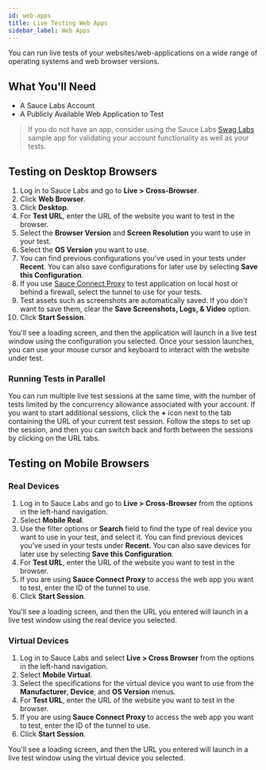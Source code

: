 ```yaml
---
id: web-apps
title: Live Testing Web Apps
sidebar_label: Web Apps
---
```


You can run live tests of your websites/web-applications on a wide range of operating systems and web browser versions.

## What You'll Need
* A Sauce Labs Account
* A Publicly Available Web Application to Test
> If you do not have an app, consider using the Sauce Labs [Swag Labs](https://www.saucedemo.com/) sample app for validating your account functionality as well as your tests.

## Testing on Desktop Browsers

1. Log in to Sauce Labs and go to __Live > Cross-Browser__. 
2. Click __Web Browser__.
3. Click __Desktop__.
4. For __Test URL__, enter the URL of the website you want to test in the browser.
5. Select the __Browser Version__ and __Screen Resolution__ you want to use in your test. 
6. Select the __OS Version__ you want to use. 
7. You can find previous configurations you've used in your tests under __Recent__. You can also save configurations for later use by selecting __Save this Configuration__. 
8. If you use [Sauce Connect Proxy](https://wiki.saucelabs.com/display/DOCS/Sauce+Connect+Proxy) to test application on local host or behind a firewall, select the tunnel to use for your tests.
9. Test assets such as screenshots are automatically saved. If you don't want to save them, clear the __Save Screenshots, Logs, & Video__ option. 
10. Click __Start Session__.

You'll see a loading screen, and then the application will launch in a live test window using the configuration you selected. Once your session launches, you can use your mouse cursor and keyboard to interact with the website under test.

### Running Tests in Parallel

You can run multiple live test sessions at the same time, with the number of tests limited by the concurrency allowance associated with your account. If you want to start additional sessions, click the __+__ icon next to the tab containing the URL of your current test session. Follow the steps to set up the session, and then you can switch back and forth between the sessions by clicking on the URL tabs.

## Testing on Mobile Browsers

### Real Devices

1. Log in to Sauce Labs and go to __Live > Cross-Browser__ from the options in the left-hand navigation. 
2. Select __Mobile Real__.
3. Use the filter options or __Search__ field to find the type of real device you want to use in your test, and select it. You can find previous devices you've used in your tests under __Recent__. You can also save devices for later use by selecting __Save this Configuration__. 
4. For __Test URL__, enter the URL of the website you want to test in the browser.
5. If you are using __Sauce Connect Proxy__ to access the web app you want to test, enter the ID of the tunnel to use. 
6. Click __Start Session__. 

You'll see a loading screen, and then the URL you entered will launch in a live test window using the real device you selected.

### Virtual Devices

1. Log in to Sauce Labs and select __Live > Cross Browser__ from the options in the left-hand navigation. 
2. Select __Mobile Virtual__.
3. Select the specifications for the virtual device you want to use from the __Manufacturer__, __Device__, and __OS Version__ menus. 
4. For __Test URL__, enter the URL of the website you want to test in the browser.
5. If you are using __Sauce Connect Proxy__ to access the web app you want to test, enter the ID of the tunnel to use. 
6. Click __Start Session__.

You'll see a loading screen, and then the URL you entered will launch in a live test window using the virtual device you selected.
